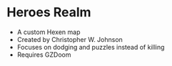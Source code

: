 # Heroes Realm

* A custom Hexen map
* Created by Christopher W. Johnson
* Focuses on dodging and puzzles instead of killing
* Requires GZDoom
